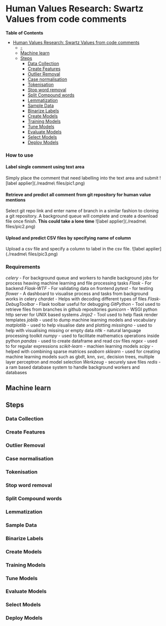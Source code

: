 # Human Values Research: Swartz Values from code comments

<!-- markdown-toc start - Don't edit this section. Run M-x markdown-toc-refresh-toc -->
**Table of Contents**

- [Human Values Research: Swartz Values from code comments](#human-values-research-swartz-values-from-code-comments)
    - [-](#-)
    - [Machine learn](#machine-learn)
    - [Steps](#steps)
        - [Data Collection](#data-collection)
        - [Create Features](#create-features)
        - [Outlier Removal](#outlier-removal)
        - [Case normalisation](#case-normalisation)
        - [Tokenisation](#tokenisation)
        - [Stop word removal](#stop-word-removal)
        - [Split Compound words](#split-compound-words)
        - [Lemmatization](#lemmatization)
        - [Sample Data](#sample-data)
        - [Binarize Labels](#binarize-labels)
        - [Create Models](#create-models)
        - [Training Models](#training-models)
        - [Tune Models](#tune-models)
        - [Evaluate Models](#evaluate-models)
        - [Select Models](#select-models)
        - [Deploy Models](#deploy-models)

<!-- markdown-toc end -->


### How to use

#### Label single comment using text area
Simply place the comment that need labelling into the text area and submit
![label applier](./readme\ files/pic1.png) 

#### Retrieve and predict all comment from git repository for human value mentions
Select git repo link and enter name of branch in a similar fashion to cloning a git repository. A background queue will complete and create a download file once finish. **This could take a lone time**
![label applier](./readme\ files/pic2.png) 


#### Upload and predict CSV files by specifying name of column
Upload a csv file and specify a column to label in the csv file.
![label applier](./readme\ files/pic3.png) 

### Requirements
*celery* - For background queue and workers to handle background jobs for process heaving machine learning and file processing tasks 
*Flask* - For backend
*Flask-WTF* - For validating data on frontend
*pytest* - for testing
*flower* - A dashboard to visualise process and tasks from background works in celery
*chardet* - Helps with decoding different types of files
*Flask-DebugToolbar* - Flask toolbar useful for debugging
*GitPython* - Tool used to retrieve files from branches in github repositories
*gunicorn* - WSGI python http server for UNIX based systems
*Jinja2* - Tool used to help flask render templates
*joblib* - used to dump machine learning models and vocabulary
*matplotlib* - used to help visualise date and plotting
*missingno* - used to help with visualising missing or empty data
*nltk* - natural language processing toolkit
*numpy* - used to facilitate mathematics operations inside python
*pandas* - used to create dataframe and read csv files 
*regex* - used to for regular expressions
*scikit-learn* - machien learning models
*scipy* - helped with combining sparse matrices
*seaborn*
*sklearn* - used for creating machine learning models such as gbdt, knn, svc, decision trees, multiple layer perceptron and model selection
*Werkzeug* - securely save files
*redis* - a ram based database system to handle background workers and databases


## Machine learn

## Steps

### Data Collection

### Create Features

### Outlier Removal

### Case normalisation

### Tokenisation

### Stop word removal

### Split Compound words

### Lemmatization

### Sample Data

### Binarize Labels

### Create Models

### Training Models

### Tune Models

### Evaluate Models

### Select Models

### Deploy Models


